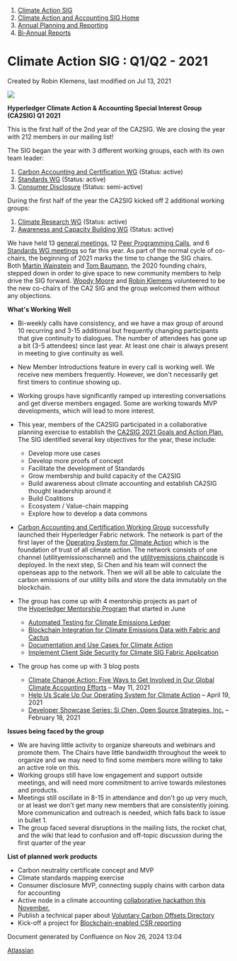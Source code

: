 1. [Climate Action SIG](index.html)
2. [Climate Action and Accounting SIG Home](Climate-Action-and-Accounting-SIG-Home_19005445.html)
3. [Annual Planning and Reporting](Annual-Planning-and-Reporting_19005981.html)
4. [Bi-Annual Reports](Bi-Annual-Reports_19005980.html)

# Climate Action SIG : Q1/Q2 - 2021

Created by Robin Klemens, last modified on Jul 13, 2021

![](attachments/19005445/19005605.png?height=150)

**Hyperledger Climate Action &amp; Accounting Special Interest Group (CA2SIG) Q1 2021**

This is the first half of the 2nd year of the CA2SIG. We are closing the year with 212 members in our mailing list!

The SIG began the year with 3 different working groups, each with its own team leader:

1. [Carbon Accounting and Certification WG](https://lf-hyperledger.atlassian.net/wiki/display/CASIG/Carbon+Accounting+and+Certification+WG) (Status: active)
2. [Standards WG](https://lf-hyperledger.atlassian.net/wiki/display/CASIG/Standards+WG) (Status: active)
3. [Consumer Disclosure](Consumer-Disclosure-WG_19005757.html) (Status: semi-active)

During the first half of the year the CA2SIG kicked off 2 additional working groups:

1. [Climate Research WG](https://lf-hyperledger.atlassian.net/wiki/display/CASIG/Climate+Research+WG) (Status: active)
2. [Awareness and Capacity Building WG](https://lf-hyperledger.atlassian.net/wiki/display/CASIG/Awareness+and+Capacity+Building+WG) (Status: active)

We have held 13 [general meetings](https://lf-hyperledger.atlassian.net/wiki/display/CASIG/CA2+SIG+General+Meetings), 12 [Peer Programming Calls](https://lf-hyperledger.atlassian.net/wiki/display/CASIG/Peer+Programming+Calls), and 6 [Standards WG meetings](https://lf-hyperledger.atlassian.net/wiki/display/CASIG/CA2+SIG+Standards+WG+Call) so far this year. As part of the normal cycle of co-chairs, the beginning of 2021 marks the time to change the SIG chairs. Both [Martin Wainstein](https://lf-hyperledger.atlassian.net/wiki/people/5af98bd1e608115790242590?ref=confluence) and [Tom Baumann](https://lf-hyperledger.atlassian.net/wiki/people/712020:14d5259a-b44f-4c1b-b62a-c61d0d32a595?ref=confluence), the 2020 founding chairs, stepped down in order to give space to new community members to help drive the SIG forward. [Woody Moore](https://lf-hyperledger.atlassian.net/wiki/people/70121:310f5eae-a11b-435a-ae52-42b0a796fe0b?ref=confluence) and [Robin Klemens](https://lf-hyperledger.atlassian.net/wiki/people/5b068694a595df5d0a165a66?ref=confluence) volunteered to be the new co-chairs of the CA2 SIG and the group welcomed them without any objections.

**What's Working Well**

- Bi-weekly calls have consistency, and we have a max group of around 10 recurring and 3-15 additional but frequently changing participants that give continuity to dialogues. The number of attendees has gone up a bit (3-5 attendees) since last year. At least one chair is always present in meeting to give continuity as well.
- New Member Introductions feature in every call is working well. We receive new members frequently. However, we don't necessarily get first timers to continue showing up.
- Working groups have significantly ramped up interesting conversations and get diverse members engaged. Some are working towards MVP developments, which will lead to more interest.
- This year, members of the CA2SIG participated in a collaborative planning exercise to establish the [CA2SIG 2021 Goals and Action Plan.](https://lf-hyperledger.atlassian.net/wiki/pages/viewpage.action?pageId=19007194) The SIG identified several key objectives for the year, these include:
  
  - Develop more use cases
  - Develop more proofs of concept
  - Facilitate the development of Standards
  - Grow membership and build capacity of the CA2SIG
  - Build awareness about climate accounting and establish CA2SIG thought leadership around it
  - Build Coalitions
  - Ecosystem / Value-chain mapping
  - Explore how to develop a data commons
- [Carbon Accounting and Certification Working Group](https://lf-hyperledger.atlassian.net/wiki/display/CASIG/Carbon+Accounting+and+Certification+Working+Group) successfully launched their Hyperledger Fabric network. The network is part of the first layer of the [Operating System for Climate Action](https://lf-hyperledger.atlassian.net/wiki/display/CASIG/Operating+System+for+Climate+Action) which is the foundation of trust of all climate action. The network consists of one channel (utilityemissionschannel) and the [utilityemissions chaincode](https://github.com/hyperledger-labs/blockchain-carbon-accounting/tree/main/utility-emissions-channel/chaincode/node_ext) is deployed. In the next step, Si Chen and his team will connect the openseas app to the network. Then we will all be able to calculate the carbon emissions of our utility bills and store the data immutably on the blockchain.
- The group has come up with 4 mentorship projects as part of the [Hyperledger Mentorship Program](https://lf-hyperledger.atlassian.net/wiki/spaces/INTERN/overview) that started in June
  
  - [Automated Testing for Climate Emissions Ledger](https://lf-hyperledger.atlassian.net/wiki/spaces/INTERN/pages/21954732/Automated+Testing+for+Climate+Emissions+Ledger)
  - [Blockchain Integration for Climate Emissions Data with Fabric and Cactus](https://lf-hyperledger.atlassian.net/wiki/spaces/INTERN/pages/21954730/Blockchain+Integration+for+Climate+Emissions+Data+with+Fabric+and+Cactus)
  - [Documentation and Use Cases for Climate Action](https://lf-hyperledger.atlassian.net/wiki/spaces/INTERN/pages/21956582/Documentation+and+Use+Cases+for+Climate+Action)
  - [Implement Client Side Security for Climate SIG Fabric Application](https://lf-hyperledger.atlassian.net/wiki/spaces/INTERN/pages/21954717/Implement+Client+Side+Security+for+Climate+SIG+Fabric+Application)
- The group has come up with 3 blog posts
  
  - [Climate Change Action: Five Ways to Get Involved in Our Global Climate Accounting Efforts](https://www.hyperledger.org/blog/2021/05/11/climate-change-action-five-ways-to-get-involved-in-our-global-climate-accounting-efforts) – May 11, 2021
  - [Help Us Scale Up Our Operating System for Climate Action](https://www.hyperledger.org/blog/2021/04/19/help-us-scale-up-our-operating-system-for-climate-action) – April 19, 2021
  - [Developer Showcase Series: Si Chen, Open Source Strategies, Inc.](https://www.hyperledger.org/blog/2021/02/18/developer-showcase-series-si-chen-open-source-strategies-inc) – February 18, 2021

**Issues being faced by the group**

- We are having little activity to organize shareouts and webinars and promote them. The Chairs have little bandwidth throughout the week to organize and we may need to find some members more willing to take an active role on this.
- Working groups still have low engagement and support outside meetings, and will need more commitment to arrive towards milestones and products.
- Meetings still oscillate in 8-15 in attendance and don't go up very much, or at least we don't get many new members that are consistently joining. More communication and outreach is needed, which falls back to issue in bullet 1.
- The group faced several disruptions in the mailing lists, the rocket chat, and the wiki that lead to confusion and off-topic discussion during the first quarter of the year

**List of planned work products**

- Carbon neutrality certificate concept and MVP
- Climate standards mapping exercise
- Consumer disclosure MVP, connecting supply chains with carbon data for accounting
- Active node in a climate accounting [collaborative hackathon this November.](https://www.collabathon.openclimate.earth/2020-november-sprint)
- Publish a technical paper about [Voluntary Carbon Offsets Directory](19007691.html)
- Kick-off a project for [Blockchain-enabled CSR reporting](Blockchain-enabled-CSR-reporting_19007861.html)

Document generated by Confluence on Nov 26, 2024 13:04

[Atlassian](http://www.atlassian.com/)
